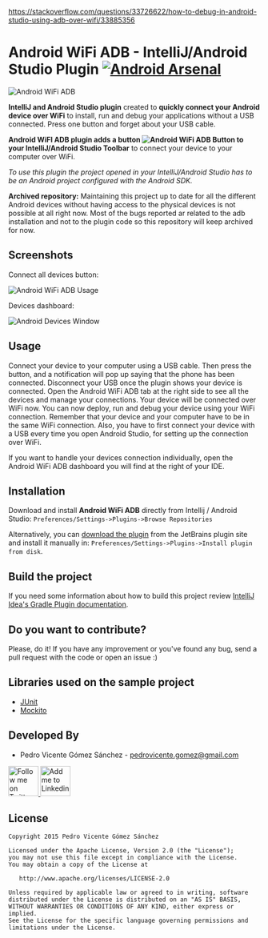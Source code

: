 https://stackoverflow.com/questions/33726622/how-to-debug-in-android-studio-using-adb-over-wifi/33885356

Android WiFi ADB - IntelliJ/Android Studio Plugin [![Android Arsenal](https://img.shields.io/badge/Android%20Arsenal-Android%20WiFi%20ADB-brightgreen.svg?style=flat)](http://android-arsenal.com/details/1/2654)
=================================================
![Android WiFi ADB][1]

**IntelliJ and Android Studio plugin** created to **quickly connect your Android device over WiFi** to install, run and debug your applications without a USB connected. Press one button and forget about your USB cable.

**Android WiFI ADB plugin adds a button ![Android WiFi ADB Button][5] to your IntelliJ/Android Studio Toolbar** to connect your device to your computer over WiFi.  

*To use this plugin the project opened in your IntelliJ/Android Studio has to be an Android project configured with the Android SDK.*

**Archived repository:** Maintaining this project up to date for all the different Android devices without having access to the physical devices is not possible at all right now. Most of the bugs reported ar related to the adb installation and not to the plugin code so this repository will keep archived for now.

Screenshots
-----------
Connect all devices button:

![Android WiFi ADB Usage][2]

Devices dashboard:

![Android Devices Window][7]

Usage
-----

Connect your device to your computer using a USB cable. Then press the button, and a notification will pop up saying that the phone has been connected. Disconnect your USB once the plugin shows your device is connected. Open the Android WiFi ADB tab at the right side to see all the devices and manage your connections. Your device will be connected over WiFi now. You can now deploy, run and debug your device using your WiFi connection. Remember that your device and your computer have to be in the same WiFi connection. Also, you have to first connect your device with a USB every time you open Android Studio, for setting up the connection over WiFi.
  
If you want to handle your devices connection individually, open the Android WiFi ADB dashboard you will find at the right of your IDE.  

Installation
------------

Download and install **Android WiFi ADB** directly from Intellij / Android Studio:
`Preferences/Settings->Plugins->Browse Repositories` 

Alternatively, you can [download the plugin][6] from the JetBrains plugin site and install it manually in:
`Preferences/Settings->Plugins->Install plugin from disk`.

Build the project
-----------------

If you need some information about how to build this project review [IntelliJ Idea's Gradle Plugin documentation](https://github.com/JetBrains/gradle-intellij-plugin).

Do you want to contribute?
--------------------------

Please, do it! If you have any improvement or you've found any bug, send a pull request with the code or open an issue :)

Libraries used on the sample project
------------------------------------

* [JUnit][3]
* [Mockito][4]

Developed By
------------

* Pedro Vicente Gómez Sánchez - <pedrovicente.gomez@gmail.com>

<a href="https://twitter.com/pedro_g_s">
  <img alt="Follow me on Twitter" src="https://image.freepik.com/iconos-gratis/twitter-logo_318-40209.jpg" height="60" width="60"/>
</a>
<a href="https://es.linkedin.com/in/pedrovgs">
  <img alt="Add me to Linkedin" src="https://image.freepik.com/iconos-gratis/boton-del-logotipo-linkedin_318-84979.png" height="60" width="60"/>
</a>

License
-------

    Copyright 2015 Pedro Vicente Gómez Sánchez

    Licensed under the Apache License, Version 2.0 (the "License");
    you may not use this file except in compliance with the License.
    You may obtain a copy of the License at

       http://www.apache.org/licenses/LICENSE-2.0

    Unless required by applicable law or agreed to in writing, software
    distributed under the License is distributed on an "AS IS" BASIS,
    WITHOUT WARRANTIES OR CONDITIONS OF ANY KIND, either express or implied.
    See the License for the specific language governing permissions and
    limitations under the License.

[1]: ./art/AndroidWiFiADBIcon.png
[2]: ./art/screenshot1.gif
[3]: https://github.com/junit-team/junit
[4]: https://github.com/mockito/mockito
[5]: ./art/sampleButton.png
[6]: https://plugins.jetbrains.com/plugin/7983
[7]: ./art/android_devices_window.png
